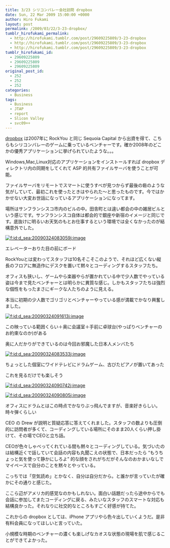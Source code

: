 ```yaml
---
title: 3/23 シリコンバレー会社訪問 dropbox
date: Sun, 22 Mar 2009 15:00:00 +0000
author: Hiro Fukami
layout: post
permalink: /2009/03/22/3-23-dropbox/
tumblr_hirofukami_permalink:
  - http://hirofukami.tumblr.com/post/29609225809/3-23-dropbox
  - http://hirofukami.tumblr.com/post/29609225809/3-23-dropbox
  - http://hirofukami.tumblr.com/post/29609225809/3-23-dropbox
tumblr_hirofukami_id:
  - 29609225809
  - 29609225809
  - 29609225809
original_post_id:
  - 252
  - 252
  - 252
categories:
  - Business
tags:
  - Business
  - JTAP
  - report
  - Slicon Valley
  - svc09++
---
```

<div class="section">
  <p>
    <a href="http://www.getdropbox.com" target="_blank">dropbox</a> は2007年に RockYou と同じ Sequoia Capital から出資を得て、こちらもシリコンバレーのゲームに乗っているベンチャーです。確か2008年のどこかの優秀アプリケーションに挙げられていたような。。。
  </p>
  
  <p>
    Windows,Mac,Linux対応のアプリケーションをインストールすれば dropbox ディレクトリ内の同期をしてくれて ASP 的共有ファイルサーバを使うことが可能。
  </p>
  
  <p>
    ファイルサーバをリモートでスマートに使うすべが見つからず最後の砦のような気がしていて、最初これを使ったときはやられた～と思ったものです。今ではかかせない大変お世話になっているアプリケーションになってます。
  </p>
  
  <p>
    場所はサンフランシスコ市内のビルの中。田舎町とは違い都会の中の雑居ビルという感じです。サンフランシスコ自体は都会的で銀座や新宿のイメージと同じです。底抜けに明るいお天気のもとお仕事するという環境では全くなかったのが結構意外でした。
  </p>
  
  <p>
    <a href="http://f.hatena.ne.jp/d_sea/20090324083059" class="hatena-fotolife" target="_blank"><img src="http://cdn-ak.f.st-hatena.com/images/fotolife/d/d_sea/20090324/20090324083059.jpg?w=830" alt="f:id:d_sea:20090324083059j:image" title="f:id:d_sea:20090324083059j:image" class="hatena-fotolife" data-recalc-dims="1" /></a>
  </p>
  
  <p>
    エレベーターおりた目の前にボード
  </p>
  
  <p>
    RockYouとは変わってスタッフは10名そこそこのようで、それほど広くない縦長のフロアに無造作にデスクを置いて黙々とコーディングするスタッフたち。
  </p>
  
  <p>
    オフィスも狭いし、ゲームやら楽器やらが置かれている中で少人数でやっている姿は今まで見たベンチャーとは明らかに異質な感じ。しかもスタッフたちは強烈な個性をもったまさにギークな人たちのように見える。
  </p>
  
  <p>
    本当に初期の少人数でゴリゴリとベンチャーやっている感が満載でかなり興奮しました。
  </p>
  
  <p>
    <a href="http://f.hatena.ne.jp/d_sea/20090324091613" class="hatena-fotolife" target="_blank"><img src="http://cdn-ak.f.st-hatena.com/images/fotolife/d/d_sea/20090324/20090324091613.jpg?w=830" alt="f:id:d_sea:20090324091613j:image" title="f:id:d_sea:20090324091613j:image" class="hatena-fotolife" data-recalc-dims="1" /></a>
  </p>
  
  <p>
    この映っている範囲くらい＋奥に会議室＋手前に卓球台(やっぱりベンチャーのお約束なのか)がある
  </p>
  
  <p>
    奥に人だかりができているのは今回お邪魔した日本人メンバたち
  </p>
  
  <p>
    <a href="http://f.hatena.ne.jp/d_sea/20090324083533" class="hatena-fotolife" target="_blank"><img src="http://cdn-ak.f.st-hatena.com/images/fotolife/d/d_sea/20090324/20090324083533.jpg?w=830" alt="f:id:d_sea:20090324083533j:image" title="f:id:d_sea:20090324083533j:image" class="hatena-fotolife" data-recalc-dims="1" /></a>
  </p>
  
  <p>
    ちょっとした個室にワイドテレビにドラムゲーム、古びたピアノが置いてあった
  </p>
  
  <p>
    これを見るだけでも楽しそう
  </p>
  
  <p>
    <a href="http://f.hatena.ne.jp/d_sea/20090324090742" class="hatena-fotolife" target="_blank"><img src="http://cdn-ak.f.st-hatena.com/images/fotolife/d/d_sea/20090324/20090324090742.jpg?w=830" alt="f:id:d_sea:20090324090742j:image" title="f:id:d_sea:20090324090742j:image" class="hatena-fotolife" data-recalc-dims="1" /></a>
  </p>
  
  <p>
    <a href="http://f.hatena.ne.jp/d_sea/20090324090805" class="hatena-fotolife" target="_blank"><img src="http://cdn-ak.f.st-hatena.com/images/fotolife/d/d_sea/20090324/20090324090805.jpg?w=830" alt="f:id:d_sea:20090324090805j:image" title="f:id:d_sea:20090324090805j:image" class="hatena-fotolife" data-recalc-dims="1" /></a>
  </p>
  
  <p>
    オフィスにドラムとはこの時点でかなりぶっ飛んでますが、音楽好きらしい。時々弾くらしい
  </p>
  
  <p>
    CEO の Drew が説明と質疑応答に答えてくれました。スタッフの数よりも圧倒的に訪問者が多くて、コーディングしている場所にそのまま20人くらい押し掛けて、その場でCEOと立ち話。
  </p>
  
  <p>
    CEOが色々しゃべってくれている間も黙々とコーディングしている。気づいたのは結構近くで話していて会話の内容も丸聞こえの状態で、日本だったら &#8220;もうちょっと気を使って静かにしろよ&#8221; 的な顔をされがちだがそんなのおかまいなしでマイペースで自分のことを黙々とやっている。
  </p>
  
  <p>
    こっちでは「空気読め」とかなく、自分は自分だから。と誰かが言っていたが確かにその通りと感じた。
  </p>
  
  <p>
    ここら辺がアメリカ的感覚なのかもしれない。面白い話題だったら途中からでも会話に参加してまたコーディングに戻る、みたいなスタッフのスマートな対応も結構良かった。それなりに社交的なところもすごく好感が持てた。
  </p>
  
  <p>
    これからの dropbox としては、iPhone アプリやら色々出していくようだ。是非有料会員になってほしいと言っていた。
  </p>
  
  <p>
    小規模な時期のベンチャーの濃くも楽しげなカオスな状態の現場を肌で感じることができてよかった。
  </p>
</div>